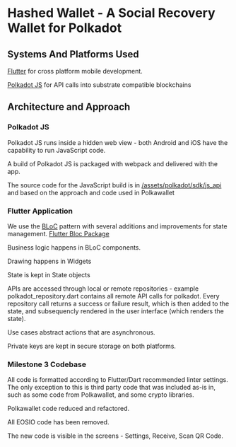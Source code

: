 # Hashed Wallet - A Social Recovery Wallet for Polkadot

## Systems And Platforms Used

[Flutter](https://flutter.dev/) for cross platform mobile development.

[Polkadot JS](https://polkadot.js.org) for API calls into substrate compatible blockchains


## Architecture and Approach

### Polkadot JS
Polkadot JS runs inside a hidden web view - both Android and iOS have the capability to run JavaScript code. 

A build of Polkadot JS is packaged with webpack and delivered with the app. 

The source code for the JavaScript build is in [/assets/polkadot/sdk/js_api](https://github.com/hypha-dao/hashed-wallet/tree/v1.0.0_M1_00/assets/polkadot/sdk/js_api) and based on the approach and code used in Polkawallet

### Flutter Application

We use the [BLoC](https://www.raywenderlich.com/31973428-getting-started-with-the-bloc-pattern) pattern with several additions and improvements for state management. [Flutter Bloc Package](https://pub.dev/packages/flutter_bloc)


Business logic happens in BLoC components. 

Drawing happens in Widgets

State is kept in State objects

APIs are accessed through local or remote repositories - example polkadot_repository.dart contains all remote API calls for polkadot. Every repository call returns a success or failure result, which is then added to the state, and subsequencly rendered in the user interface (which renders the state).

Use cases abstract actions that are asynchronous. 

Private keys are kept in secure storage on both platforms. 

### Milestone 3 Codebase

All code is formatted according to Flutter/Dart recommended linter settings. The only exception to this is third party code that was included as-is in, such as some code from Polkawallet, and some crypto libraries. 

Polkawallet code reduced and refactored. 

All EOSIO code has been removed.

The new code is visible in the screens - Settings, Receive, Scan QR Code. 


